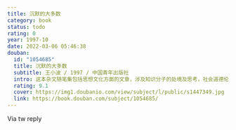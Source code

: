 ```yaml
---
title: 沉默的大多数
category: book
status: todo
rating: 0
year: 1997-10
date: 2022-03-06 05:46:38
douban:
  id: "1054685"
  title: 沉默的大多数
  subtitle: 王小波 / 1997 / 中国青年出版社
  intro: 这本杂文随笔集包括思想文化方面的文章，涉及知识分子的处境及思考，社会道德伦理，文化论争，国学与新儒家，民族主义等问题；包括从日常生活中发掘出来的各种真知灼见，涉及科学与邪道，女权主义等；包括对社会科学研究的评论，涉及性问题，生育问题，同性恋问题，社会研究的伦理问题和方法问题等；包括创作谈和文论，如写作的动机，作者的师承，作者对小说艺术的看法，作者对文体格调的看法，对影视的看法等；包括少量的书评，其中既有对文学经典的评论，也有对当代作家作品的一些看法；最后，还包括一些域外生活的杂感以及对某些社会现象的评点。
  rating: 9.1
  cover: https://img1.doubanio.com/view/subject/l/public/s1447349.jpg
  link: https://book.douban.com/subject/1054685/
---
```


Via tw reply 